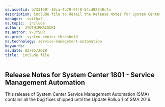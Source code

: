 ```yaml
---
ms.assetid: b733159f-10ca-4b79-9ff0-54cd92940c7a
description: include file to detail the Release Notes for System Center 1801-Service Management Automation
manager:  vvithal
ms.topic:  include
author:  JYOTHIRMAISURI
ms.author: V-JYSUR
ms.prod:  system-center-threshold
ms.technology: service-management-automation
keywords:
ms.date: 02/05/2018
title:  include file
---
```


## Release Notes for System Center 1801 - Service Management Automation

This release of System Center Service Management Automation (SMA) contains all the bug fixes shipped until the Update Rollup 1 of SMA 2016.
